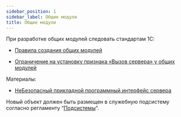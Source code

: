 ```yaml
---
sidebar_position: 1
sidebar_label: Общие модули
title: Общие модули
---
```

При разработке общих модулей следовать стандартам 1С:

* [Правила создания общих модулей](https://its.1c.ru/db/v8std/content/469/hdoc)

* [Ограничение на установку признака «Вызов сервера» у общих модулей](https://its.1c.ru/db/v8std/content/679/hdoc)

Материалы:

* [НеБезопасный прикладной программный интерфейс сервера](https://infostart.ru/1c/articles/1615125/)

Новый объект должен быть размещен в служебную подсистему согласно регламенту “[Подсистемы](subsystem.md)“.
